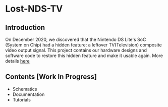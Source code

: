 # Lost-NDS-TV

## Introduction

On December 2020, we discovered that the Nintendo DS Lite's SoC (System on Chip) had a hidden feature: a leftover TV(Television) composite video output signal. This project contains our hardware designs and software code to restore this hidden feature and make it usable again. More details [here](https://lostnintendohistory.github.io/DS-TV-OUT)

## Contents [Work In Progress]

 * Schematics
 * Documentation
 * Tutorials
